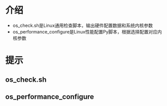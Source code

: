 # 介绍
- os_check.sh是Linux通用检查脚本，输出硬件配置数据和系统内核参数
- os_performance_configure是Linux性能配置Py脚本，根据选择配置对应内核参数

# 提示
## os_check.sh

## os_performance_configure
